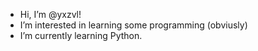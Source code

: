 - Hi, I’m @yxzvl!
- I’m interested in learning some programming (obviusly)
- I’m currently learning Python.



